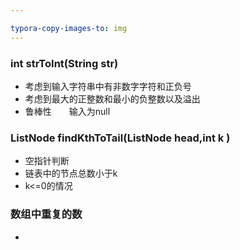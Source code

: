 ```yaml
---

typora-copy-images-to: img
---
```


### int strToInt(String str)

- 考虑到输入字符串中有非数字字符和正负号
- 考虑到最大的正整数和最小的负整数以及溢出
- 鲁棒性　　输入为null



### ListNode  findKthToTail(ListNode head,int k )

- 空指针判断
- 链表中的节点总数小于k
- k<=0的情况

### 数组中重复的数

- 

